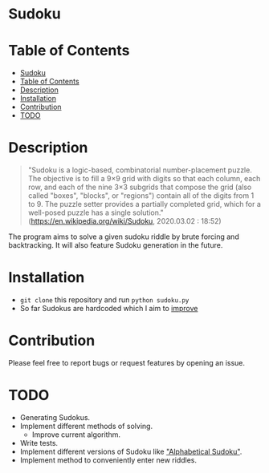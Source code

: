 # Sudoku

# Table of Contents
- [Sudoku](#sudoku)
- [Table of Contents](#table-of-contents)
- [Description](#description)
- [Installation](#installation)
- [Contribution](#contribution)
- [TODO](#todo)

# Description

> "Sudoku is a logic-based, combinatorial number-placement puzzle. The objective is to fill a 9×9 grid with digits so that each column, each row, and each of the nine 3×3 subgrids that compose the grid (also called "boxes", "blocks", or "regions") contain all of the digits from 1 to 9. The puzzle setter provides a partially completed grid, which for a well-posed puzzle has a single solution." (https://en.wikipedia.org/wiki/Sudoku, 2020.03.02 : 18:52) 

The program aims to solve a given sudoku riddle by brute forcing and backtracking. It will also feature Sudoku generation in the future.  

# Installation

* `git clone` this repository and run `python sudoku.py`
* So far Sudokus are hardcoded which I aim to [improve](#todo)

# Contribution

Please feel free to report bugs or request features by opening an issue.

# TODO

* Generating Sudokus.
* Implement different methods of solving.
  * Improve current algorithm.
* Write tests.
* Implement different versions of Sudoku like ["Alphabetical Sudoku"](https://en.wikipedia.org/wiki/Sudoku#Alphabetical_Sudoku).
* Implement method to conveniently enter new riddles.
